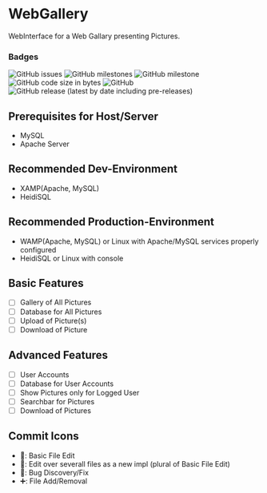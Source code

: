 # WebGallery
WebInterface for a Web Gallary presenting Pictures.
### Badges
![GitHub issues](https://img.shields.io/github/issues/CookAperture/WebGallery?style=flat-square) 
![GitHub milestones](https://img.shields.io/github/milestones/open/CookAperture/WebGallery?color=yellow&style=flat-square)
![GitHub milestone](https://img.shields.io/github/milestones/progress-percent/CookAperture/WebGallery/2?style=flat-square)
![GitHub code size in bytes](https://img.shields.io/github/languages/code-size/CookAperture/WebGallery?style=flat-square)
![GitHub](https://img.shields.io/github/license/CookAperture/WebGallery?style=flat-square)
![GitHub release (latest by date including pre-releases)](https://img.shields.io/github/v/release/CookAperture/WebGallery?color=lightgreen&include_prereleases&style=flat-square)

## Prerequisites for Host/Server
- MySQL
- Apache Server

## Recommended Dev-Environment
- XAMP(Apache, MySQL)
- HeidiSQL

## Recommended Production-Environment
- WAMP(Apache, MySQL) or Linux with Apache/MySQL services properly configured
- HeidiSQL or Linux with console

## Basic Features
- [ ] Gallery of All Pictures
- [ ] Database for All Pictures
- [ ] Upload of Picture(s)
- [ ] Download of Picture

## Advanced Features
- [ ] User Accounts
- [ ] Database for User Accounts
- [ ] Show Pictures only for Logged User
- [ ] Searchbar for Pictures
- [ ] Download of Pictures

## Commit Icons
- 📝: Basic File Edit
- 🔧: Edit over severall files as a new impl (plural of Basic File Edit)
- 🐞: Bug Discovery/Fix
- ➕: File Add/Removal
